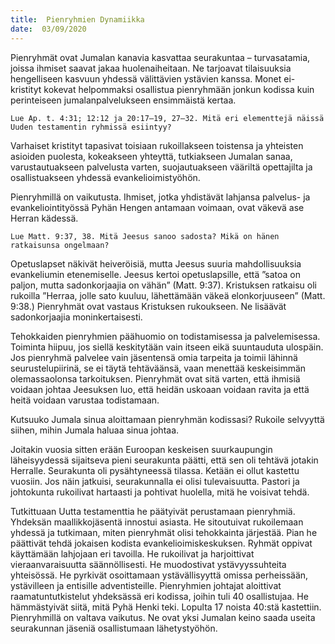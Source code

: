 ```yaml
---
title:  Pienryhmien Dynamiikka
date:  03/09/2020
---
```


Pienryhmät ovat Jumalan kanavia kasvattaa seurakuntaa – turvasatamia, joissa ihmiset saavat jakaa huolenaiheitaan. Ne tarjoavat tilaisuuksia hengelliseen kasvuun yhdessä välittävien ystävien kanssa. Monet ei-kristityt kokevat helpommaksi osallistua pienryhmään jonkun kodissa kuin perinteiseen jumalanpalvelukseen ensimmäistä kertaa.

`Lue Ap. t. 4:31; 12:12 ja 20:17–19, 27–32. Mitä eri elementtejä näissä Uuden testamentin ryhmissä esiintyy?`

Varhaiset kristityt tapasivat toisiaan rukoillakseen toistensa ja yhteisten asioiden puolesta, kokeakseen yhteyttä, tut­kiakseen Jumalan sanaa, varustautuakseen palvelusta varten, suojautuakseen vääriltä opettajilta ja osallistuakseen yhdessä evankelioimistyöhön.

Pienryhmillä on vaikutusta. Ihmiset, jotka yhdistävät lahjansa palvelus- ja evankeliointityössä Pyhän Hengen antamaan voimaan, ovat väkevä ase Herran kädessä.

`Lue Matt. 9:37, 38. Mitä Jeesus sanoo sadosta? Mikä on hänen ratkaisunsa ongelmaan?`

Opetuslapset näkivät heiveröisiä, mutta Jeesus suuria mahdollisuuksia evankeliumin etenemiselle. Jeesus kertoi opetuslapsille, että ”satoa on paljon, mutta sadonkorjaajia on vähän” (Matt. 9:37). Kristuksen ratkaisu oli rukoilla ”Herraa, jolle sato kuuluu, lähettämään väkeä elonkorjuuseen” (Matt. 9:38.) Pienryhmät ovat vastaus Kristuksen rukoukseen. Ne lisäävät sadonkorjaajia moninkertaisesti.

Tehokkaiden pienryhmien päähuomio on todistamisessa ja palvelemisessa. Toiminta hiipuu, jos siellä keskitytään vain itseen eikä suuntauduta ulospäin. Jos pienryhmä palvelee vain jäsentensä omia tarpeita ja toimii lähinnä seurustelupiirinä, se ei täytä tehtäväänsä, vaan menettää keskeisimmän olemassaolonsa tarkoituksen. Pienryhmät ovat sitä varten, että ihmisiä voidaan johtaa Jeesuksen luo, että heidän uskoaan voidaan ravita ja että heitä voidaan varustaa todistamaan.

Kutsuuko Jumala sinua aloittamaan pienryhmän kodissasi? Rukoile selvyyttä siihen, mihin Jumala haluaa sinua johtaa.

Joitakin vuosia sitten erään Euroopan keskeisen suurkaupungin läheisyydessä sijaitseva pieni seurakunta päätti, että sen oli tehtävä jotakin Herralle. Seurakunta oli pysähtyneessä tilassa. Ketään ei ollut kastettu vuosiin. Jos näin jatkuisi, seurakunnalla ei olisi tulevaisuutta. Pastori ja johtokunta rukoilivat hartaasti ja pohtivat huolella, mitä he voisivat tehdä.

Tutkittuaan Uutta testamenttia he päätyivät perustamaan pienryhmiä. Yhdeksän maallikkojäsentä innostui asiasta. He sitoutuivat rukoilemaan yhdessä ja tutkimaan, miten pienryhmät olisi tehokkainta järjestää. Pian he päättivät tehdä jokaisen kodista evankelioimiskeskuksen. Ryhmät oppivat käyttämään lahjojaan eri tavoilla. He rukoilivat ja harjoittivat vieraanvaraisuutta säännöllisesti. He muodostivat ystävyyssuhteita yhteisössä. He pyrkivät osoittamaan ystävällisyyttä omissa perheissään, ystävilleen ja entisille adventisteille. Pienryhmien johtajat aloittivat raamatuntutkistelut yhdeksässä eri kodissa, joihin tuli 40 osallistujaa. He hämmästyivät siitä, mitä Pyhä Henki teki. Lopulta 17 noista 40:stä kastettiin. Pienryhmillä on valtava vaikutus. Ne ovat yksi Jumalan keino saada useita seurakunnan jäseniä osallistumaan lähetystyöhön.